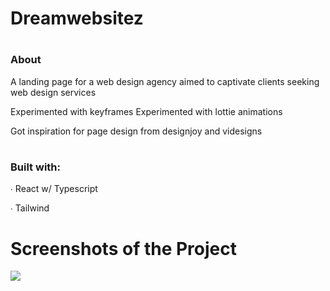 # Dreamwebsitez

# <h3>About</h3>

A landing page for a web design agency aimed to captivate clients seeking web design services

Experimented with keyframes
Experimented with lottie animations

Got inspiration for page design from designjoy and videsigns

# <h3>Built with:</h3>

<p>∙ React w/ Typescript</p>
<p>∙ Tailwind</p>

# Screenshots of the Project

<p>
    <img src="./src/assets/website-screenshot">
</p>
